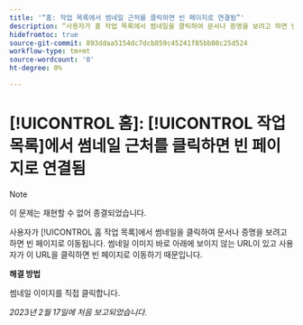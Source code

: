 ```yaml
---
title: '“홈: 작업 목록에서 썸네일 근처를 클릭하면 빈 페이지로 연결됨”'
description: “사용자가 홈 작업 목록에서 썸네일을 클릭하여 문서나 증명을 보려고 하면 빈 페이지로 이동됩니다. 썸네일 이미지 바로 아래에 보이지 않는 URL이 있고 사용자가 이 URL을 클릭하면 빈 페이지로 이동하기 때문입니다.”
hidefromtoc: true
source-git-commit: 893ddaa5154dc7dcb859c45241f85bb08c25d524
workflow-type: tm+mt
source-wordcount: '0'
ht-degree: 0%

---
```



# [!UICONTROL 홈]: [!UICONTROL 작업 목록]에서 썸네일 근처를 클릭하면 빈 페이지로 연결됨

>[!NOTE]
>
>이 문제는 재현할 수 없어 종결되었습니다.

사용자가 [!UICONTROL 홈 작업 목록]에서 썸네일을 클릭하여 문서나 증명을 보려고 하면 빈 페이지로 이동됩니다. 썸네일 이미지 바로 아래에 보이지 않는 URL이 있고 사용자가 이 URL을 클릭하면 빈 페이지로 이동하기 때문입니다.

**해결 방법**

썸네일 이미지를 직접 클릭합니다.

_2023년 2월 17일에 처음 보고되었습니다._

